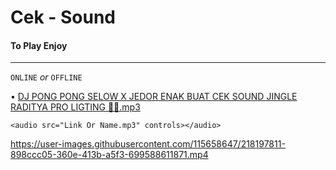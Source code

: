 # Cek - Sound
#### To Play Enjoy ####
********************************************

`ONLINE` *or* `OFFLINE`

• [DJ PONG PONG SELOW X JEDOR ENAK BUAT CEK SOUND JINGLE RADITYA PRO LIGTING 🎵🎵.mp3](https://github.com/MusicEnjoy/cek-sound/raw/main/DJ%20PONG%20PONG%20SELOW%20X%20JEDOR%20ENAK%20BUAT%20CEK%20SOUND%20JINGLE%20RADITYA%20PRO%20LIGTING%20%F0%9F%8E%B5%F0%9F%8E%B5.mp3)

~~~
<audio src="Link Or Name.mp3" controls></audio>
~~~









https://user-images.githubusercontent.com/115658647/218197811-898ccc05-360e-413b-a5f3-699588611871.mp4








